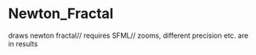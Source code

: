 # Newton_Fractal
draws newton fractal//
requires SFML//
zooms, different precision etc. are in results
